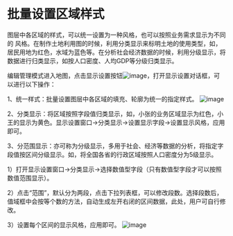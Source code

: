 # 批量设置区域样式

图层中各区域的样式，可以统一设置为一种风格，也可以按照业务需求显示为不同的 风格。在制作土地利用图的时候，利用分类显示来标明土地的使用类型，如，居民用地为红色，水域为蓝色等。在分析社会经济数据的时候，利用分级显示，将数据进行归类显示，如按人口密度、人均GDP等分级归类显示。

编辑管理模式进入地图，点击显示设置按钮![image](https://pic.dituwuyou.com/map%2Fpicture%2Ficon%2Fheatstyle.png)，打开显示设置对话框，可以进行以下操作：

1、统一样式：批量设置图层中各区域的填充、轮廓为统一的指定样式。
![image](https://pic.dituwuyou.com/map%2Fpicture%2Fregion-style-setting-1.png)

2、分类显示：将区域按照字段值归类显示，如，小张的业务区域显示为红色，小王的显示为黄色。显示设置窗口->分类显示->设置显示字段->设置显示风格，应用即可。


3、分范围显示：亦可称为分级显示，多用于社会、经济等数据的分析，将指定字段值按区间分级显示。如，将全国各省的行政区域按照人口密度分为5级显示。

1）打开显示设置窗口->分类显示->选择数值型字段（只有数值型字段才可以按照数值范围显示）。

2）点击“范围”，默认分为两段，点击下拉列表框，可以修改段数。选择段数后，值域框中会按等个数的方法，自动生成左开右闭的区间数据，此处，用户可自行修改。

3）设置每个区间的显示风格，应用即可。
![image](https://pic.dituwuyou.com/map%2Fpicture%2Fregion-style-setting-3.png)

